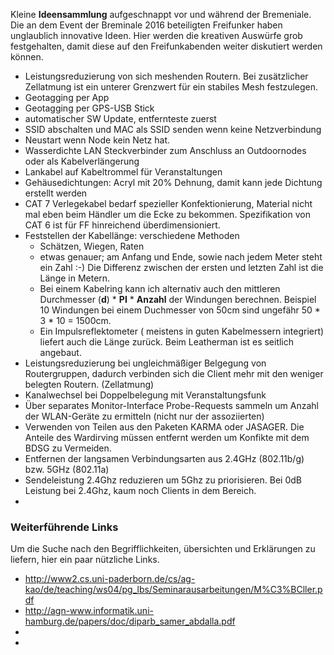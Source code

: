 Kleine **Ideensammlung** aufgeschnappt vor und während der Bremeniale. Die an dem Event der Breminale 2016 beteiligten Freifunker haben unglaublich innovative Ideen. Hier werden die kreativen Auswürfe grob festgehalten, damit diese auf den Freifunkabenden weiter diskutiert werden können.

* Leistungsreduzierung von sich meshenden Routern. Bei zusätzlicher Zellatmung ist ein unterer Grenzwert für ein stabiles Mesh festzulegen.
* Geotagging per App
* Geotagging per GPS-USB Stick
* automatischer SW Update, entfernteste zuerst
* SSID abschalten und MAC als SSID senden wenn keine Netzverbindung
* Neustart wenn Node kein Netz hat.
* Wasserdichte LAN Steckverbinder zum Anschluss an Outdoornodes oder als Kabelverlängerung
* Lankabel auf Kabeltrommel für Veranstaltungen
* Gehäusedichtungen: Acryl mit 20% Dehnung, damit kann jede Dichtung erstellt werden
* CAT 7 Verlegekabel bedarf spezieller Konfektionierung, Material nicht mal eben beim Händler um die Ecke zu bekommen. Spezifikation von CAT 6 ist für FF hinreichend überdimensioniert.
* Feststellen der Kabellänge: verschiedene Methoden
  * Schätzen, Wiegen, Raten
  * etwas genauer; am Anfang und Ende, sowie nach jedem Meter steht ein Zahl :-)
    Die Differenz zwischen der ersten und letzten Zahl ist die Länge in Metern.
  * Bei einem Kabelring kann ich alternativ auch den mittleren Durchmesser (**d**) * **PI** * **Anzahl** der Windungen berechnen. Beispiel 10 Windungen bei einem Duchmesser von 50cm sind ungefähr 50 * 3 * 10 = 1500cm.
  * Ein Impulsreflektometer ( meistens in guten Kabelmessern integriert) liefert auch die Länge zurück. Beim Leatherman ist es seitlich angebaut.
* Leistungsreduzierung bei ungleichmäßiger Belgegung von Routergruppen, dadurch verbinden sich die Client mehr mit den weniger belegten Routern. (Zellatmung)
* Kanalwechsel bei Doppelbelegung mit Veranstaltungsfunk
* Über separates Monitor-Interface Probe-Requests sammeln um Anzahl der WLAN-Geräte zu ermitteln (nicht nur der assoziierten)
* Verwenden von Teilen aus den Paketen KARMA oder JASAGER. Die Anteile des Wardirving müssen entfernt werden um Konfikte mit dem BDSG zu Vermeiden.
* Entfernen der langsamen Verbindungsarten aus 2.4GHz (802.11b/g) bzw. 5GHz (802.11a)
* Sendeleistung 2.4Ghz reduzieren um 5Ghz zu priorisieren. Bei 0dB Leistung bei 2.4Ghz, kaum noch Clients in dem Bereich.
* 



### Weiterführende Links
Um die Suche nach den Begrifflichkeiten, übersichten und Erklärungen zu liefern, hier ein paar nützliche Links.
- http://www2.cs.uni-paderborn.de/cs/ag-kao/de/teaching/ws04/pg_lbs/Seminarausarbeitungen/M%C3%BCller.pdf
- http://agn-www.informatik.uni-hamburg.de/papers/doc/diparb_samer_abdalla.pdf
- 
- 